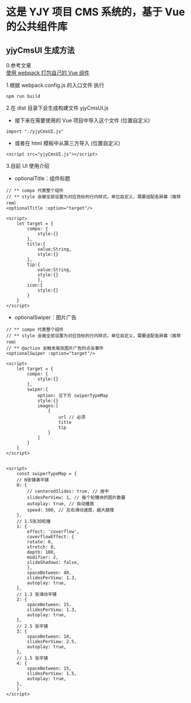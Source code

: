 # 这是 YJY 项目 CMS 系统的，基于 Vue 的公共组件库

## yjyCmsUI 生成方法

0.参考文章<br>
[使用 webpack 打包自己的 Vue 组件](https://www.cnblogs.com/du-blog/p/10933748.html)

1.根据 webpack.config.js 的入口文件 执行

```
npm run build
```

2.在 dist 目录下会生成构建文件 yjyCmsUI.js<br>

- 接下来在需要使用的 Vue 项目中导入这个文件 (位置自定义)

```
import "./yjyCmsUI.js"
```

- 或者在 html 模板中从第三方导入 (位置自定义)

```
<script src="yjyCmsUI.js"></script>
```

3.目前 UI 使用介绍

- optionalTitle：组件标题

```
// ** compo 代表整个组件
// ** style 会被全部设置为对应目标的行内样式，单位自定义，需要适配各屏幕（推荐rem）
<optionalTitle :option="target"/>

<script>
    let target = {
        compo: {
            style:{}
        },
        title:{
            value:String,
            style:{}
        },
        tip:{
            value:String,
            style:{}
            },
        icon:{
            style:{}
        }
    }
</script>
```

- optionalSwiper：图片广告

```
// ** compo 代表整个组件
// ** style 会被全部设置为对应目标的行内样式，单位自定义，需要适配各屏幕（推荐rem）
// ** @action 会触发每张图片广告的点击事件
<optionalSwiper :option="target"/>

<script>
    let target = {
        compo: {
            style:{}
        },
        swiper:{
            option: 见下方 swiperTypeMap
            style:{}
            images:[
                {
                    url // 必须
                    title
                    tip
                }
            ]
        }
    }
</script>
```

```

<script>
    const swiperTypeMap = {
    // N张铺满平铺
    0: {
        // centeredSlides: true, // 居中
        slidesPerView: 1, // 每个轮播块的图片数量
        autoplay: true, // 自动播放
        speed: 500, // 左右滑动速度，越大越慢
    },
    // 1.5张3D轮播
    1: {
        effect: 'coverflow',
        coverflowEffect: {
        rotate: 0,
        stretch: 0,
        depth: 100,
        modifier: 2,
        slideShadows: false,
        },
        spaceBetween: 40,
        slidesPerView: 1.3,
        autoplay: true,
    },
    // 1.3 张滑动平铺
    2: {
        spaceBetween: 15,
        slidesPerView: 1.3,
        autoplay: true,
    },
    // 2.5 张平铺
    3: {
        spaceBetween: 10,
        slidesPerView: 2.5,
        autoplay: true,
    },
    // 1.5 张平铺
    4: {
        spaceBetween: 15,
        slidesPerView: 1.5,
        autoplay: true,
    },
    }
</script>
```
